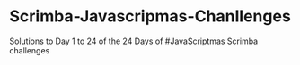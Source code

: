 # Scrimba-Javascripmas-Chanllenges
Solutions to Day 1 to 24 of the 24 Days of #JavaScriptmas  Scrimba challenges 
